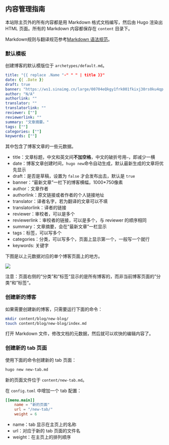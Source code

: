 ## 内容管理指南

本站除主页外的所有内容都是用 Markdown 格式文档编写，然后由 Hugo 渲染出 HTML 页面。所有的 Markdown 内容都保存在 `content` 目录下。

Markdown规则与翻译规范参考[Markdown 语法规范](./markdown-guide.md)。

### 默认模板

创建博客的默认模版位于 `archetypes/default.md`。

```yaml
title: "{{ replace .Name "-" " " | title }}"
date: {{ .Date }}
draft: true
banner: "https://ws1.sinaimg.cn/large/00704eQkgy1frk001fkixj30rs0ku4qp.jpg"
author: "N/A"
authorlink: ""
translator: ""
translatorlink: ""
reviewer: [""]
reviewerlink: ""
summary: "文章摘要。"
tags: [""]
categories: [""]
keywords: [""]
```

其中包含了博客文章的一些元数据。

- title：文章标题，中文和英文间**不加空格**，中文的破折号用`—`，即减少一横
- date：博客文章创建时间，`hugo new`命令自动生成，默认最新生成的文章将优先显示
- draft：是否是草稿，设置为 `false` 才会发布出去，默认是 `true`
- banner：“最新文章”一栏下的博客横幅，1000*750像素
- author：文章作者
- authorlink：原文链接或者作者的个人链接地址
- translator：译者名字，若为翻译的文章可以不填
- translatorlink：译者的链接
- reviewer：审校者，可以是多个
- reviewerlink：审校者的链接，可以是多个，与 reviewer 的顺序相同
- summary：文章摘要，会在“最新文章”一栏显示
- tags：标签，可以写多个
- categories：分类，可以写多个，页面上显示第一个，一般写一个就行
- keywords: 关键字

下图是以上元数据对应的单个博客页面上的地方。

![](https://ws1.sinaimg.cn/large/00704eQkgy1frqwaf6ulnj31t616s7wh.jpg)

注意：页面右侧的“分类”和“标签“显示的是所有博客的，而非当前博客页面的”分类“和”标签“。

### 创建新的博客

如果需要创建新的博客，只需要运行下面的命令：

```bash
mkdir content/blog/new-blog/
touch content/blog/new-blog/index.md
```

打开 Markdown 文件，修改文档的元数据，然后就可以欢快的编辑内容了。

### 创建新的 tab 页面

使用下面的命令创建新的 tab 页面：

```bash
hugo new new-tab.md
```

新的页面文件位于 `content/new-tab.md`。

在 `config.toml` 中增加一个 tab 配置：

```toml
[[menu.main]]
    name = "新的页面"
    url = "/new-tab/"
    weight = 6
```

- name：tab 显示在主页上的名称
- url：对应于新的 tab 页面的文件名
- weight：在主页上的排列顺序
